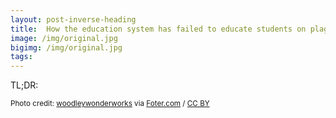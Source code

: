 ```yaml
---
layout: post-inverse-heading
title:  How the education system has failed to educate students on plagiarism
image: /img/original.jpg
bigimg: /img/original.jpg
tags:
---
```

TL;DR:






















<small>Photo credit: <a href="https://www.flickr.com/photos/wwworks/6305470569/">woodleywonderworks</a> via <a href="http://foter.com/re/3f17b7">Foter.com</a> / <a href="http://creativecommons.org/licenses/by/2.0/">CC BY</a> </small>
